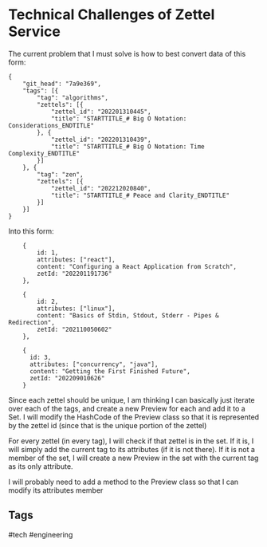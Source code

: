 # Technical Challenges of Zettel Service
The current problem that I must solve is how to best convert data of this form:
```
{
	"git_head": "7a9e369",
	"tags": [{
		"tag": "algorithms",
		"zettels": [{
			"zettel_id": "202201310445",
			"title": "STARTTITLE_# Big O Notation: Considerations_ENDTITLE"
		}, {
			"zettel_id": "202201310439",
			"title": "STARTTITLE_# Big O Notation: Time Complexity_ENDTITLE"
		}]
	}, {
		"tag": "zen",
		"zettels": [{
			"zettel_id": "202212020840",
			"title": "STARTTITLE_# Peace and Clarity_ENDTITLE"
		}]
	}]
}
```

Into this form:
```
    {
        id: 1,
        attributes: ["react"],
        content: "Configuring a React Application from Scratch",
        zetId: "202201191736"
    },

    {
        id: 2,
        attributes: ["linux"],
        content: "Basics of Stdin, Stdout, Stderr - Pipes & Redirection",
        zetId: "202110050602"
    },

    {
      id: 3,
      attributes: ["concurrency", "java"],
      content: "Getting the First Finished Future",
      zetId: "202209010626"
    }
```

Since each zettel should be unique, I am thinking I can basically just iterate
over each of the tags, and create a new Preview for each and add it to a Set. 
I will modify the HashCode of the Preview class so that it is represented by
the zettel id (since that is the unique portion of the zettel)

For every zettel (in every tag), I will check if that zettel is in the set. If 
it is, I will simply add the current tag to its attributes (if it is not there).
If it is not a member of the set, I will create a new Preview in the set with
the current tag as its only attribute.

I will probably need to add a method to the Preview class so that I can modify
its attributes member

## Tags
#tech #engineering
